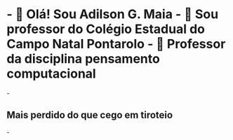 <html>
  <h1>
- 👋 Olá! Sou Adilson G. Maia
- 👀 Sou professor do Colégio Estadual do  Campo Natal Pontarolo
    - 🌱 Professor da disciplina pensamento computacional</h1>
  </html>
- <html>
  <h2> Mais perdido do que cego em tiroteio  </h2>
-  </html>


<!---
Professormaia/Professormaia is a ✨ special ✨ repository because its `README.md` (this file) appears on your GitHub profile.
You can click the Preview link to take a look at your changes.
--->
